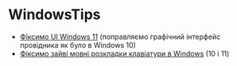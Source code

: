 # WindowsTips

* [Фіксимо UI Windows 11](ui_fix.md) (поправляємо графічний інтерфейс провідника як було в Windows 10)
* [Фіксимо зайві мовні розкладки клавіатури в Windows](languages_fix.md) (10 і 11)
